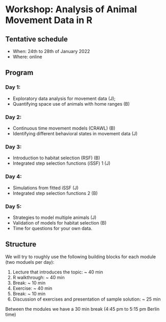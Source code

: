 # Workshop: Analysis of Animal Movement Data in R

## Tentative schedule

- When: 24th to 28th of January 2022
- Where: online

## Program

### Day 1:
- Exploratory data analysis for movement data (J); 
- Quantifying space use of animals with home ranges (B)
### Day 2:
- Continuous time movement models (CRAWL) (B)
- Identifying different behavioral states in movement data (J)
### Day 3:
- Introduction to habitat selection (RSF) (B)
- Integrated step selection functions (iSSF) 1 (J)
### Day 4:
- Simulations from fitted iSSF (J)
- Integrated step selection functions 2 (B)
### Day 5:
- Strategies to model multiple animals (J) 
- Validation of models for habitat selection (B)
- Time for questions for your own data. 


## Structure

We will try to roughly use the following building blocks for each module (two moduels per day): 

1. Lecture that introduces the topic:  ~ 40 min
2. R walkthrough: ~ 40 min
3. Break: ~ 10 min
4. Exercise: ~ 40 min 
5. Break: ~ 10 min
4. Discussion of exercises and presentation of sample solution: ~ 25 min

Between the modules we have a 30 min break (4:45 pm to 5:15 pm Berlin time)